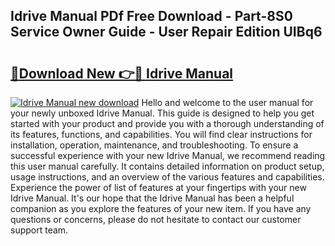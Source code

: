 ## Idrive Manual PDf Free Download - Part-8S0 Service Owner Guide - User Repair Edition UIBq6

# <h2><a href="http://bc1285.oget.top/?id=Idrive+Manual">🔗Download New 👉🔴 Idrive Manual</a></h2>

[![Idrive Manual new download](https://i.imgur.com/5g1atiW.png)](http://bc1285.oget.top/?id=Idrive+Manual)
Hello and welcome to the user manual for your newly unboxed Idrive Manual. This guide is designed to help you get started with your product and provide you with a thorough understanding of its features, functions, and capabilities. You will find clear instructions for installation, operation, maintenance, and troubleshooting. To ensure a successful experience with your new Idrive Manual, we recommend reading this user manual carefully. It contains detailed information on product setup, usage instructions, and an overview of the various features and capabilities. Experience the power of list of features at your fingertips with your new Idrive Manual. It's our hope that the Idrive Manual has been a helpful companion as you explore the features of your new item. If you have any questions or concerns, please do not hesitate to contact our customer support team.
